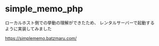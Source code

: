 # simple_memo_php
ローカルホスト側での挙動の理解ができたため、
レンタルサーバーで起動するように実装してみました

https://simplememo.batzmaru.com/
